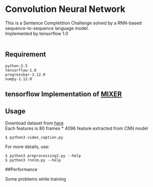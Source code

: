 Convolution Neural Network
===
This is a Sentence Completition Challenge solved by a RNN-based sequence-to-sequence language model. <br />
Implemented by tensorflow 1.0
<br/>
<br/>
## Requirement
```
python-3.5
tensorflow-1.0
progressbar-3.12.0
numpy-1.12.0
``` 
## tensorflow Implementation of [MIXER](https://github.com/facebookresearch/MIXER)

## Usage

Download dataset from [here](http://speech.ee.ntu.edu.tw/~yangchiyi/MLDS_hw2/MLDS_hw2_data.tar.gz) <br/>
Each features is 80 frames * 4096 feature extracted from CNN model


```
$ python3 video_caption.py
```
For more details, use:

```
$ python3 preprocessing2.py --help
$ python3 rnnlm.py --help
```

##Performance

Some problems while training

<br/>
<br/>
<br/>

